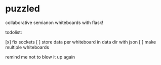 # puzzled
collaborative semianon whiteboards with flask!

todolist:

[x] fix sockets
[ ] store data per whiteboard in data dir with json
[ ] make multiple whiteboards



remind me not to blow it up again
